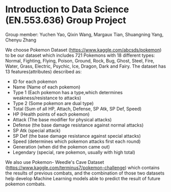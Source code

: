 # Introduction to Data Science (EN.553.636) Group Project
Group member: Yuchen Yao, Qixin Wang, Margaux Tian, Shuangning Yang, Chenyu Zhang  

We choose Pokemon Dataset (https://www.kaggle.com/abcsds/pokemon) to be our dataset which includes 721 Pokemons with 18 different types: Normal, Fighting, Flying, Poison, Ground, Rock, Bug, Ghost, Steel, Fire, Water, Grass, Electric, Psychic, Ice, Dragon, Dark and Fairy. The dataset has 13 features(attributes) described as:
- ID for each pokemon
- Name (Name of each pokemon)
- Type 1 (Each pokemon has a type,which determines weakness/resistance to attacks)
- Type 2 (Some pokemon are dual type)
- Total (Sum of all HP, Attach, Defense, SP Atk, SP Def, Speed)
- HP (Health points of each pokemon)
- Attack (The base modifier for physical attacks)
- Defense (the base damage resistance against normal attacks)
- SP Atk (special attack)
- SP Def (the base damage resistance against special attacks)
- Speed (determines which pokemon attacks first each round)
- Generation (when did the pokemon came out)
- Legendary (special, rare pokemon, usually with high total)

We also use Pokemon- Weedle's Cave Dataset (https://www.kaggle.com/terminus7/pokemon-challenge) which contains the results of previous combats, and the combination of those two datasets help develop Machine Learning models able to predict the result of future pokemon combats.
